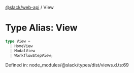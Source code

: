 [@slack/web-api](../index.md) / View

# Type Alias: View

```ts
type View = 
  | HomeView
  | ModalView
  | WorkflowStepView;
```

Defined in: node\_modules/@slack/types/dist/views.d.ts:69
